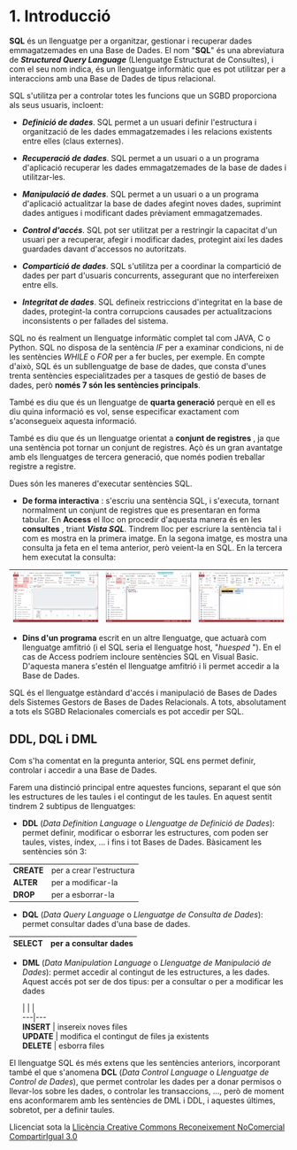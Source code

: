 # 1\. Introducció

**SQL** és un llenguatge per a organitzar, gestionar i recuperar dades
emmagatzemades en una Base de Dades. El nom "**SQL**" és una abreviatura de
_**Structured Query Language**_ (Llenguatge Estructurat de Consultes), i com
el seu nom indica, és un llenguatge informàtic que es pot utilitzar per a
interaccions amb una Base de Dades de tipus relacional.

SQL s'utilitza per a controlar totes les funcions que un SGBD proporciona als
seus usuaris, incloent:

  * **_Definició de dades_**. SQL permet a un usuari definir l'estructura i organització de les dades emmagatzemades i les relacions existents entre elles (claus externes).

  * **_Recuperació de dades_**. SQL permet a un usuari o a un programa d'aplicació recuperar les dades emmagatzemades de la base de dades i utilitzar-les.

  * **_Manipulació de dades_**. SQL permet a un usuari o a un programa d'aplicació actualitzar la base de dades afegint noves dades, suprimint dades antigues i modificant dades prèviament emmagatzemades.

  * **_Control d'accés_**. SQL pot ser utilitzat per a restringir la capacitat d'un usuari per a recuperar, afegir i modificar dades, protegint així les dades guardades davant d'accessos no autoritzats.

  * **_Compartició de dades_**. SQL s'utilitza per a coordinar la compartició de dades per part d'usuaris concurrents, assegurant que no interfereixen entre ells.

  * **_Integritat de dades_**. SQL defineix restriccions d'integritat en la base de dades, protegint-la contra corrupcions causades per actualitzacions inconsistents o per fallades del sistema.

SQL no és realment un llenguatge informàtic complet tal com JAVA, C o Python.
SQL no disposa de la sentència _IF_ per a examinar condicions, ni de les
sentències _WHILE_ o _FOR_ per a fer bucles, per exemple. En compte d'això,
SQL és un subllenguatge de base de dades, que consta d'unes trenta sentències
especialitzades per a tasques de gestió de bases de dades, però **només 7 són
les sentències principals**.

També es diu que és un llenguatge de **quarta generació** perquè en ell es diu
quina informació es vol, sense especificar exactament com s'aconsegueix
aquesta informació.

També es diu que és un llenguatge orientat a **conjunt de registres** , ja que
una sentència pot tornar un conjunt de registres. Açò és un gran avantatge amb
els llenguatges de tercera generació, que només podien treballar registre a
registre.

Dues són les maneres d'executar sentències SQL.

  * **De forma interactiva** : s'escriu una sentència SQL, i s'executa, tornant normalment un conjunt de registres que es presentaran en forma tabular. En **Access** el lloc on procedir d'aquesta manera és en les **consultes** , triant _**Vista SQL**_. Tindrem lloc per escriure la sentència tal i com es mostra en la primera imatge. En la segona imatge, es mostra una consulta ja feta en el tema anterior, però veient-la en SQL. En la tercera hem executat la consulta:

![](T6_1_1_1.png) | ![](T6_1_1_2.png) | ![](T6_1_1_3.png)  
---|---|---  
  
  * **Dins d'un programa** escrit en un altre llenguatge, que actuarà com llenguatge amfitrió (i el SQL seria el llenguatge host, "_huesped_ "). En el cas de Access podríem incloure sentències SQL en Visual Basic. D'aquesta manera s'estén el llenguatge amfitrió i li permet accedir a la Base de Dades.

SQL és el llenguatge estàndard d'accés i manipulació de Bases de Dades dels
Sistemes Gestors de Bases de Dades Relacionals. A tots, absolutament a tots
els SGBD Relacionales comercials es pot accedir per SQL.


## DDL, DQL i DML

Com s'ha comentat en la pregunta anterior, SQL ens permet definir, controlar i
accedir a una Base de Dades.

Farem una distinció principal entre aquestes funcions, separant el que són les
estructures de les taules i el contingut de les taules. En aquest sentit
tindrem 2 subtipus de llenguatges:

  * **DDL** (_Data Definition Language_ o _Llenguatge de Definició de Dades_): permet definir, modificar o esborrar les estructures, com poden ser taules, vistes, índex, ... i fins i tot Bases de Dades. 
  Bàsicament les sentències són 3:   


  |    |    |     
---|---  
**CREATE** | per a crear l'estructura   
**ALTER** | per a modificar-la  
**DROP** | per a esborrar-la  

* **DQL** (_Data Query Language_ o _Llenguatge de Consulta de Dades_): permet consultar dades d'una base de dades.


**SELECT** | per a consultar dades 
---|---

* **DML** (_Data Manipulation Language_ o _Llenguatge de Manipulació de Dades_): permet accedir al contingut de les estructures, a les dades. Aquest accés pot ser de dos tipus: per a consultar o per a modificar les dades  

  |    |    |     
---|---  
**INSERT** | insereix noves files  
**UPDATE** | modifica el contingut de files ja existents  
**DELETE** | esborra files  

El llenguatge SQL és més extens que les sentències anteriors, incorporant
també el que s'anomena **DCL** (_Data Control Language_ o _Llenguatge de
Control de Dades_), que permet controlar les dades per a donar permisos o
llevar-los sobre les dades, o controlar les transaccions, ..., però de moment
ens aconformarem amb les sentències de DML i DDL, i aquestes últimes,
sobretot, per a definir taules.

Llicenciat sota la  [Llicència Creative Commons Reconeixement NoComercial
CompartirIgual 3.0](http://creativecommons.org/licenses/by-nc-sa/3.0/)

